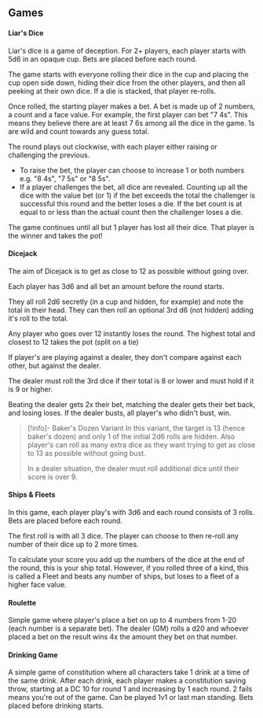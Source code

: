 ## Games

#### Liar's Dice
Liar's dice is a game of deception. For 2+ players, each player starts with 5d6 in an opaque cup. Bets are placed before each round. 

The game starts with everyone rolling their dice in the cup and placing the cup open side down, hiding their dice from the other players, and then all peeking at their own dice. If a die is stacked, that player re-rolls. 

Once rolled, the starting player makes a bet. A bet is made up of 2 numbers, a count and a face value. For example, the first player can bet "7 4s". This means they believe there are at least 7 6s among all the dice in the game. 1s are wild and count towards any guess total. 

The round plays out clockwise, with each player either raising or challenging the previous. 
- To raise the bet, the player can choose to increase 1 or both numbers e.g. "8 4s", "7 5s" or "8 5s". 
- If a player challenges the bet, all dice are revealed. Counting up all the dice with the value bet (or 1) if the bet exceeds the total the challenger is successful this round and the better loses a die. If the bet count is at equal to or less than the actual count then the challenger loses a die. 

The game continues until all but 1 player has lost all their dice. That player is the winner and takes the pot!

#### Dicejack
The aim of Dicejack is to get as close to 12 as possible without going over. 

Each player has 3d6 and all bet an amount before the round starts. 

They all roll 2d6 secretly (in a cup and hidden, for example) and note the total in their head. They can then roll an optional 3rd d6 (not hidden) adding it's roll to the total.  

Any player who goes over 12 instantly loses the round. The highest total and closest to 12 takes the pot (split on a tie)

If player's are playing against a dealer, they don't compare against each other, but against the dealer. 

The dealer must roll the 3rd dice if their total is 8 or lower and must hold if it is 9 or higher.

Beating the dealer gets 2x their bet, matching the dealer gets their bet back, and losing loses. If the dealer busts, all player's who didn't bust, win.

> [!info]- Baker's Dozen Variant
> In this variant, the target is 13 (hence baker's dozen) and only 1 of the initial 2d6 rolls are hidden. Also player's can roll as many extra dice as they want trying to get as close to 13 as possible without going bust.
> 
> In a dealer situation, the dealer must roll additional dice until their score is over 9.

#### Ships & Fleets
In this game, each player play's with 3d6 and each round consists of 3 rolls. Bets are placed before each round. 

The first roll is with all 3 dice. The player can choose to then re-roll any number of their dice up to 2 more times. 

To calculate your score you add up the numbers of the dice at the end of the round, this is your ship total. However, if you rolled three of a kind, this is called a Fleet and beats any number of ships, but loses to a fleet of a higher face value. 

#### Roulette 
Simple game where player's place a bet on up to 4 numbers from 1-20 (each number is a separate bet). The dealer (GM) rolls a d20 and whoever placed a bet on the result wins 4x the amount they bet on that number. 

#### Drinking Game
A simple game of constitution where all characters take 1 drink at a time of the same drink. After each drink, each player makes a constitution saving throw, starting at a DC 10 for round 1 and increasing by 1 each round. 2 fails means you're out of the game. Can be played 1v1 or last man standing. Bets placed before drinking starts.